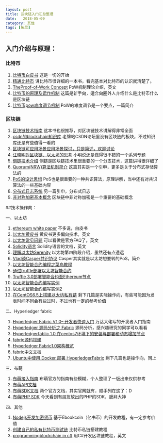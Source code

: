 ```yaml
---
layout: post
title: 区块链入门汇总整理
date:   2018-05-09
category: 其他
tags: [拓展]
---
```


## 入门介绍与原理：

### 比特币
1. <a href="http://www.8btc.com/wiki/bitcoin-a-peer-to-peer-electronic-cash-system">比特币白皮书</a>
这是一切的开始
2. <a href="http://8btc.com/topic-mastering-bitcoin.html">精通比特币</a>
讲比特币很详细的一本书，看完基本对比特币的认识就清楚了。
3. <a href="http://nakamotoinstitute.org/mempool/the-proof-of-work-concept/">TheProof-of-Work Concept</a>
PoW机制理论介绍，英文
4. <a href="http://blog.codinglabs.org/articles/bitcoin-mechanism-make-easy.html">比特币的原理及运作机制</a>
这篇是新手向，适合向圈外人介绍什么是比特币什么是区块链
5. <a href="https://bbs.bumeng.cn/thread-815-1-1.html">比特币pow难度调节机制</a>
PoW的难度调节是一个要点，一篇简介

### 区块链
1. <a href="https://yeasy.gitbooks.io/blockchain_guide/content/">区块链技术指南</a>
这本书也很推荐，对区块链技术讲解得非常全面
2. <a href="http://lib.csdn.net/case/blockchain">csdn的blockchain知识库</a>
老牌站CSDN论坛里没有区块链的板块，不过知识库还是有些值得一看的
3. <a href="https://bbs.bumeng.cn/thread-849-1-1.html">区块链可应用场景应用场景探讨，只是简述，欢迎讨论</a>
4. <a href="http://wangxiaoming.com/">汪晓明对区块链、以太坊的思考</a>
小明说还是做得很不错的一个系列专题
5. <a href="http://www.8btc.com/enabling-blockchain-innovations-with-pegged-sidechains-abstract-">侧链技术介绍</a>
侧链是区块链技术里很重要的一个分支技术，这篇讲得很详细了
6. <a href="https://bbs.bumeng.cn/thread-801-1-1.html">Quorum(NRW)算法机制简介</a>
这篇其实是一个引申，更多是关于分布式存储算法的
7. <a href="https://bbs.bumeng.cn/thread-803-1-1.html">PoS的设计思想</a>
PoS也是很重要的一种共识算法，原理讲解，当中还有对共识算法的一些基础内容
8. <a href="https://bbs.bumeng.cn/thread-809-1-1.html">分布式日志系统</a>
另一篇引申，分布式日志
9. <a href="https://bbs.bumeng.cn/thread-857-1-1.html">非对称加密基本概念</a>
区块链中非对称加密是一个重要的基础概念

##技术操作向：

一、以太坊
1. <a href="https://github.com/ethereum/wiki/wiki/White-Paper">ethereum white paper</a>
不多说，白皮书
2. <a href="http://gavwood.com/paper.pdf">以太坊黄皮书</a>
黄皮书更多偏向技术，英文
3. <a href="https://github.com/ethereum/wiki/wiki/FAQ">以太坊常见问题</a>
可以看做是官方FAQ了，英文
4. <a href="">Solidity语言</a>
Solidity语言的文档，英文
5. <a href="https://solidity.readthedocs.io/en/develop/">理解以太坊Serenity</a>
以太坊第四阶段介绍，虽然还有点遥远
6. <a href="https://bbs.bumeng.cn/thread-823-1-1.html">Vlad谈Casper共识协议</a>
Casper其实就是以太坊想要转的PoS，简介
7. <a href="http://ethfans.org/posts/101-noob-intro">以太坊智能合约编程之菜鸟教程</a>
8. <a href="https://bitshuo.com/topic/584241f863baf1df6cad0d40">通过truffle部署以太坊智能合约</a>
9. <a href="">Truffle 3.0部署智能合约至Ethereum节点</a>
10. <a href="https://juejin.im/post/58f97521b123db41195481f3">以太坊智能合约编写实例</a>
11. <a href="http://blog.csdn.net/u013137970/article/details/53018423">以太坊智能合约编写实例2</a>
12. <a href="http://www.huiyanghua.com/article/plant/469/4707.html">在CentOS6.5上搭建以太坊私有链</a>
剩下几篇是实际操作向，有些可能因为发表时间不同会有些过时，不过也有一定的参考价值

二、Hyperledger fabric
1. <a href="https://zhuanlan.zhihu.com/p/25070745">Hyperledger Fabric V1.0– 开发者快速入门</a>
万达大佬写的开发者入门指南
2. <a href="https://www.gitbook.com/book/yeasy/hyperledger_code_fabric/details">Hyperledger 源码分析之 Fabric</a>
源码分析，感兴趣研究的同学可以看看
3. <a href="http://blog.csdn.net/zhaoliang1131/article/details/54896276">Hyperledgerfablic 1.0 在centos7环境下的安装与部署和动态增加节点</a>
4. <a href="https://hyperledger-fabric.readthedocs.io/en/latest/dev-setup/build.html">fabric源码搭建</a>
5. <a href="http://www.8btc.com/hyperledger-fabric1-0">Hyperledger Fabric1.0架构概览</a>
6. <a href="https://github.com/hyperledger-archives/fabric/blob/master/docs/protocol-spec_zh.md">fabric中文文档</a>
7. <a href="https://g2ex.github.io/2016/10/14/Deploy-Hyperledger-Fabric-with-Docker/">Ubuntu中使用 Docker 部署 HyperledgerFabric</a>
剩下几篇也是操作向，同上

三、布萌
1. <a href="https://bbs.bumeng.cn/thread-851-1-1.html">布萌接入指南</a>
布萌官方的指南有些模糊，个人整理了一版出来仅供参考
2. <a href="https://www.bumeng.cn/document/API">布萌API文档</a>
3. <a href="https://www.bumeng.cn/document/SDK">布萌SDK文档</a>
两个官方文档，其实官网就有，顺手列在这了：D
4. <a href="https://bbs.bumeng.cn/thread-917-1-1.html">布萌PHP SDK</a>
今天看到有朋友放出的PHP的SDK，膜拜大神

四、其他
1. <a href="http://bitcoin-on-nodejs.ebookchain.org/">Nodejs开发加密货币</a>
基于Ebookcoin（亿书币）的开发教程，有一定参考价值
2. <a href="https://bitshuo.com/topic/5847b86b63baf1df6cad0d6f">创建自己的私有比特币测试链</a>
比特币私链搭建教程
3. <a href="https://programmingblockchain.gitbooks.io/programmingblockchain/content/">programmingblockchain in c#</a>
用C#开发区块链教程，英文
